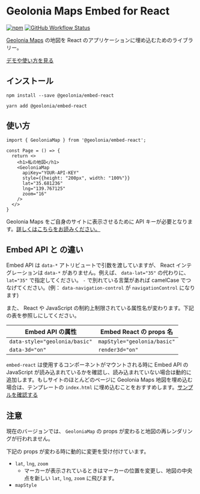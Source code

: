 # Geolonia Maps Embed for React

[![npm](https://img.shields.io/npm/v/@geolonia/embed-react?style=flat-square)](https://www.npmjs.com/package/@geolonia/embed-react) [![GitHub Workflow Status](https://img.shields.io/github/workflow/status/geolonia/embed-react/build?style=flat-square)](https://github.com/geolonia/embed-react/actions/workflows/build.yml)

[Geolonia Maps](https://geolonia.com/maps/) の地図を React のアプリケーションに埋め込むためのライブラリー。

[デモや使い方を見る](https://geolonia.github.io/embed-react/?path=/story/geoloniamap--defaults)

## インストール

```
npm install --save @geolonia/embed-react
```

```
yarn add @geolonia/embed-react
```

## 使い方

```
import { GeoloniaMap } from '@geolonia/embed-react';

const Page = () => {
  return <>
    <h1>私の地図</h1>
    <GeoloniaMap
      apiKey="YOUR-API-KEY"
      style={{height: "200px", width: "100%"}}
      lat="35.681236"
      lng="139.767125"
      zoom="16"
    />
  </>
}
```

Geolonia Maps をご自身のサイトに表示させるために API キーが必要となります。[詳しくはこちらをお読みください。](https://docs.geolonia.com/tutorial/002/)

## Embed API と の違い

Embed API は `data-*` アトリビュートで引数を渡していますが、 React インテグレーションは `data-*` がありません。例えば、 `data-lat="35"` の代わりに、 `lat="35"` で指定してください。 `-` で別れている言葉があれば camelCase でつなげてください。(例： `data-navigation-control` が `navigationControl` になります)

また、 React や JavaScript の制約上制限されている属性名が変わります。下記の表を参照しにしてください。

| Embed API の属性 | Embed React の props 名 |
| --------------- | ----------------------- |
| `data-style="geolonia/basic"` | `mapStyle="geolonia/basic"` |
| `data-3d="on"`  | `render3d="on"` |

`embed-react` は使用するコンポーネントがマウントされる時に Embed API の JavaScript が読み込まれているかを確認し、読み込まれていない場合は動的に追加します。もしサイトのほとんどのページに Geolonia Maps 地図を埋め込む場合は、テンプレートの `index.html` に埋め込むことをおすすめします。[サンプルを確認する](https://github.com/geolonia/maps.geolonia.com/blob/4e431e466db71af7b4181129b3a8408ae91cd028/public/index.html#L26)

## 注意

現在のバージョンでは、 `GeoloniaMap` の props が変わると地図の再レンダリングが行われません。

下記の props が変わる時に動的に変更を受け付けています。

* `lat`, `lng`, `zoom`
  * マーカーが表示されているときはマーカーの位置を変更し、地図の中央点を新しい `lat`, `lng`, `zoom` に飛びます。
* `mapStyle`
